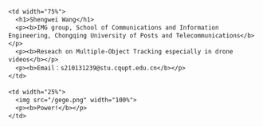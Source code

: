 
<table border="0">
  <tr>
    
    <td width="75%">
      <h1>Shengwei Wang</h1>
      <p><b>IMG group, School of Communications and Information Engineering, Chongqing University of Posts and Telecommunications</b></p>
      <p><b>Reseach on Multiple-Object Tracking especially in drone videos</b></p>
      <p><b>Email：s210131239@stu.cqupt.edu.cn</b></p>
    </td>
    
    <td width="25%">
      <img src="/gege.png" width="100%">
      <p><b>Power!</b></p>
    </td>
    
  </tr>
</table>
